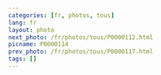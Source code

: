 ```yaml
---
categories: [fr, photos, tous]
lang: fr
layout: photo
next_photo: /fr/photos/tous/P0000112.html
picname: P0000114
prev_photo: /fr/photos/tous/P0000117.html
tags: []
---
```

